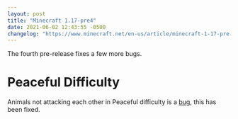 ```yaml
---
layout: post
title: "Minecraft 1.17-pre4"
date: 2021-06-02 12:43:55 -0500
changelog: "https://www.minecraft.net/en-us/article/minecraft-1-17-pre-release-2"
---
```


The fourth pre-release fixes a few more bugs.

# Peaceful Difficulty

Animals not attacking each other in Peaceful difficulty is a [bug](https://bugs.mojang.com/browse/MC-227058), this has been fixed.

